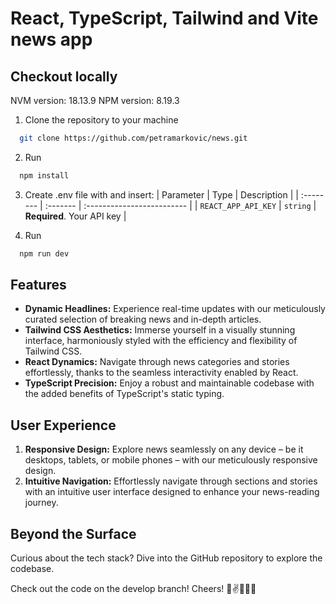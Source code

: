 # React, TypeScript, Tailwind and Vite news app

## Checkout locally

NVM version: 18.13.9
NPM version: 8.19.3

1. Clone the repository to your machine
```bash
  git clone https://github.com/petramarkovic/news.git
```
2. Run 
```bash
  npm install
```
3. Create .env file with  and insert: 
| Parameter | Type     | Description                |
| :-------- | :------- | :------------------------- |
| `REACT_APP_API_KEY` | `string` | **Required**. Your API key |

4. Run 
```bash
  npm run dev
```

## Features

- **Dynamic Headlines:** Experience real-time updates with our meticulously curated selection of breaking news and in-depth articles.
- **Tailwind CSS Aesthetics:** Immerse yourself in a visually stunning interface, harmoniously styled with the efficiency and flexibility of Tailwind CSS.
- **React Dynamics:** Navigate through news categories and stories effortlessly, thanks to the seamless interactivity enabled by React.
- **TypeScript Precision:** Enjoy a robust and maintainable codebase with the added benefits of TypeScript's static typing.

## User Experience

1. **Responsive Design:** Explore news seamlessly on any device – be it desktops, tablets, or mobile phones – with our meticulously responsive design.
2. **Intuitive Navigation:** Effortlessly navigate through sections and stories with an intuitive user interface designed to enhance your news-reading journey.

## Beyond the Surface

Curious about the tech stack? Dive into the GitHub repository to explore the codebase.

Check out the code on the develop branch! Cheers! 🍻✌👩🏼‍💻